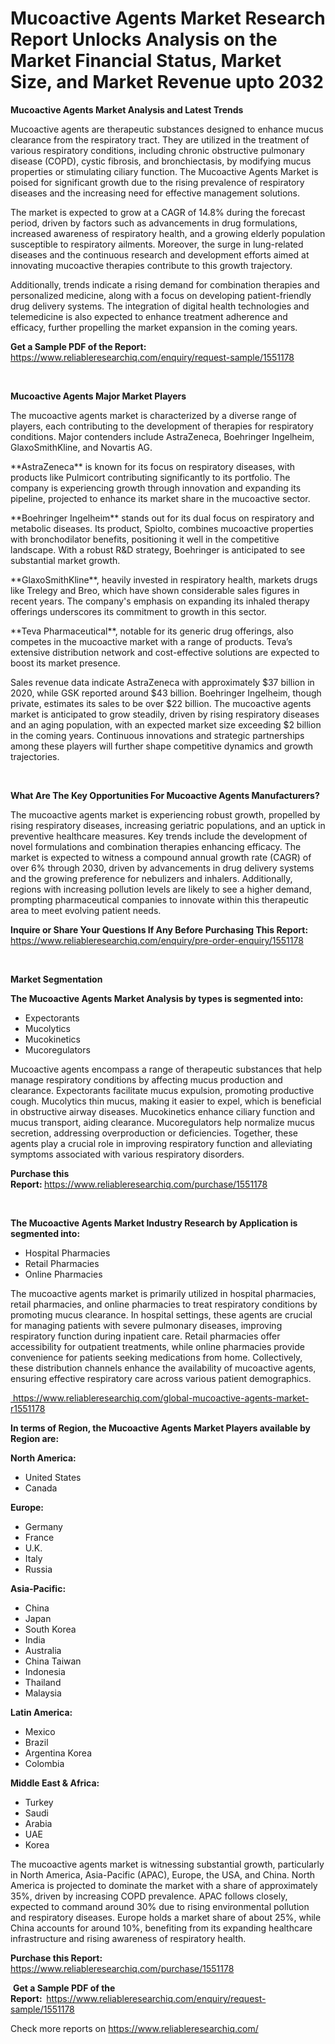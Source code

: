 <p><h1>Mucoactive Agents Market Research Report Unlocks Analysis on the Market Financial Status, Market Size, and Market Revenue upto 2032</h1></p><p><strong>Mucoactive Agents Market Analysis and Latest Trends</strong></p>
<p><p>Mucoactive agents are therapeutic substances designed to enhance mucus clearance from the respiratory tract. They are utilized in the treatment of various respiratory conditions, including chronic obstructive pulmonary disease (COPD), cystic fibrosis, and bronchiectasis, by modifying mucus properties or stimulating ciliary function. The Mucoactive Agents Market is poised for significant growth due to the rising prevalence of respiratory diseases and the increasing need for effective management solutions.</p><p>The market is expected to grow at a CAGR of 14.8% during the forecast period, driven by factors such as advancements in drug formulations, increased awareness of respiratory health, and a growing elderly population susceptible to respiratory ailments. Moreover, the surge in lung-related diseases and the continuous research and development efforts aimed at innovating mucoactive therapies contribute to this growth trajectory.</p><p>Additionally, trends indicate a rising demand for combination therapies and personalized medicine, along with a focus on developing patient-friendly drug delivery systems. The integration of digital health technologies and telemedicine is also expected to enhance treatment adherence and efficacy, further propelling the market expansion in the coming years.</p></p>
<p><strong>Get a Sample PDF of the Report:&nbsp;</strong> <a href="https://www.reliableresearchiq.com/enquiry/request-sample/1551178?utm_campaign=3279&utm_medium=2&utm_source=Github&utm_content=ia&utm_term=08032025&utm_id=mucoactive-agents">https://www.reliableresearchiq.com/enquiry/request-sample/1551178</a></p>
<p>&nbsp;</p>
<p><strong>Mucoactive Agents Major Market Players</strong></p>
<p><p>The mucoactive agents market is characterized by a diverse range of players, each contributing to the development of therapies for respiratory conditions. Major contenders include AstraZeneca, Boehringer Ingelheim, GlaxoSmithKline, and Novartis AG. </p><p>**AstraZeneca** is known for its focus on respiratory diseases, with products like Pulmicort contributing significantly to its portfolio. The company is experiencing growth through innovation and expanding its pipeline, projected to enhance its market share in the mucoactive sector.</p><p>**Boehringer Ingelheim** stands out for its dual focus on respiratory and metabolic diseases. Its product, Spiolto, combines mucoactive properties with bronchodilator benefits, positioning it well in the competitive landscape. With a robust R&D strategy, Boehringer is anticipated to see substantial market growth.</p><p>**GlaxoSmithKline**, heavily invested in respiratory health, markets drugs like Trelegy and Breo, which have shown considerable sales figures in recent years. The company's emphasis on expanding its inhaled therapy offerings underscores its commitment to growth in this sector.</p><p>**Teva Pharmaceutical**, notable for its generic drug offerings, also competes in the mucoactive market with a range of products. Teva’s extensive distribution network and cost-effective solutions are expected to boost its market presence.</p><p>Sales revenue data indicate AstraZeneca with approximately $37 billion in 2020, while GSK reported around $43 billion. Boehringer Ingelheim, though private, estimates its sales to be over $22 billion. The mucoactive agents market is anticipated to grow steadily, driven by rising respiratory diseases and an aging population, with an expected market size exceeding $2 billion in the coming years. Continuous innovations and strategic partnerships among these players will further shape competitive dynamics and growth trajectories.</p></p>
<p>&nbsp;</p>
<p><strong>What Are The Key Opportunities For Mucoactive Agents Manufacturers?</strong></p>
<p><p>The mucoactive agents market is experiencing robust growth, propelled by rising respiratory diseases, increasing geriatric populations, and an uptick in preventive healthcare measures. Key trends include the development of novel formulations and combination therapies enhancing efficacy. The market is expected to witness a compound annual growth rate (CAGR) of over 6% through 2030, driven by advancements in drug delivery systems and the growing preference for nebulizers and inhalers. Additionally, regions with increasing pollution levels are likely to see a higher demand, prompting pharmaceutical companies to innovate within this therapeutic area to meet evolving patient needs.</p></p>
<p><strong>Inquire or Share Your Questions If Any Before Purchasing This Report:</strong> <a href="https://www.reliableresearchiq.com/enquiry/pre-order-enquiry/1551178?utm_campaign=3279&utm_medium=2&utm_source=Github&utm_content=ia&utm_term=08032025&utm_id=mucoactive-agents">https://www.reliableresearchiq.com/enquiry/pre-order-enquiry/1551178</a></p>
<p>&nbsp;</p>
<p><strong>Market Segmentation</strong></p>
<p><strong>The Mucoactive Agents Market Analysis by types is segmented into:</strong></p>
<p><ul><li>Expectorants</li><li>Mucolytics</li><li>Mucokinetics</li><li>Mucoregulators</li></ul></p>
<p><p>Mucoactive agents encompass a range of therapeutic substances that help manage respiratory conditions by affecting mucus production and clearance. Expectorants facilitate mucus expulsion, promoting productive cough. Mucolytics thin mucus, making it easier to expel, which is beneficial in obstructive airway diseases. Mucokinetics enhance ciliary function and mucus transport, aiding clearance. Mucoregulators help normalize mucus secretion, addressing overproduction or deficiencies. Together, these agents play a crucial role in improving respiratory function and alleviating symptoms associated with various respiratory disorders.</p></p>
<p><strong>Purchase this Report:&nbsp;</strong><a href="https://www.reliableresearchiq.com/purchase/1551178?utm_campaign=3279&utm_medium=2&utm_source=Github&utm_content=ia&utm_term=08032025&utm_id=mucoactive-agents">https://www.reliableresearchiq.com/purchase/1551178</a></p>
<p>&nbsp;</p>
<p><strong>The Mucoactive Agents Market Industry Research by Application is segmented into:</strong></p>
<p><ul><li>Hospital Pharmacies</li><li>Retail Pharmacies</li><li>Online Pharmacies</li></ul></p>
<p><p>The mucoactive agents market is primarily utilized in hospital pharmacies, retail pharmacies, and online pharmacies to treat respiratory conditions by promoting mucus clearance. In hospital settings, these agents are crucial for managing patients with severe pulmonary diseases, improving respiratory function during inpatient care. Retail pharmacies offer accessibility for outpatient treatments, while online pharmacies provide convenience for patients seeking medications from home. Collectively, these distribution channels enhance the availability of mucoactive agents, ensuring effective respiratory care across various patient demographics.</p></p>
<p><a href="https://www.reliableresearchiq.com/global-mucoactive-agents-market-r1551178?utm_campaign=3279&utm_medium=2&utm_source=Github&utm_content=ia&utm_term=08032025&utm_id=mucoactive-agents">&nbsp;https://www.reliableresearchiq.com/global-mucoactive-agents-market-r1551178</a></p>
<p><strong>In terms of Region, the Mucoactive Agents Market Players available by Region are:</strong></p>
<p>
    <p> <strong> North America: </strong>
        <ul>
            <li>United States</li>
            <li>Canada</li>
        </ul>
        </p> 
    <p> <strong> Europe: </strong>
        <ul>
            <li>Germany</li>
            <li>France</li>
            <li>U.K.</li>
            <li>Italy</li>
            <li>Russia</li>
        </ul>
        </p> 
    <p> <strong> Asia-Pacific: </strong>
        <ul>
            <li>China</li>
            <li>Japan</li>
            <li>South Korea</li>
            <li>India</li>
            <li>Australia</li>
            <li>China Taiwan</li>
            <li>Indonesia</li>
            <li>Thailand</li>
            <li>Malaysia</li>
        </ul>
        </p> 
    <p> <strong> Latin America: </strong>
        <ul>
            <li>Mexico</li>
            <li>Brazil</li>
            <li>Argentina Korea</li>
            <li>Colombia</li>
        </ul>
        </p> 
    <p> <strong> Middle East & Africa: </strong>
        <ul>
            <li>Turkey</li>
            <li>Saudi</li>
            <li>Arabia</li>
            <li>UAE</li>
            <li>Korea</li>
        </ul>
    </p>
    </p>
<p><p>The mucoactive agents market is witnessing substantial growth, particularly in North America, Asia-Pacific (APAC), Europe, the USA, and China. North America is projected to dominate the market with a share of approximately 35%, driven by increasing COPD prevalence. APAC follows closely, expected to command around 30% due to rising environmental pollution and respiratory diseases. Europe holds a market share of about 25%, while China accounts for around 10%, benefiting from its expanding healthcare infrastructure and rising awareness of respiratory health.</p></p>
<p><strong>Purchase this Report: </strong><a href="https://www.reliableresearchiq.com/purchase/1551178?utm_campaign=3279&utm_medium=2&utm_source=Github&utm_content=ia&utm_term=08032025&utm_id=mucoactive-agents">https://www.reliableresearchiq.com/purchase/1551178</a></p>
<p>&nbsp;<strong>Get a Sample PDF of the Report:&nbsp;&nbsp;</strong><a href="https://www.reliableresearchiq.com/enquiry/request-sample/1551178?utm_campaign=3279&utm_medium=2&utm_source=Github&utm_content=ia&utm_term=08032025&utm_id=mucoactive-agents">https://www.reliableresearchiq.com/enquiry/request-sample/1551178</a></p>
<p><strong></strong></p>
<p>Check more reports on <a href="https://www.reliableresearchiq.com/?utm_campaign=3279&utm_medium=2&utm_source=Github&utm_content=ia&utm_term=08032025&utm_id=mucoactive-agents">https://www.reliableresearchiq.com/</a></p>